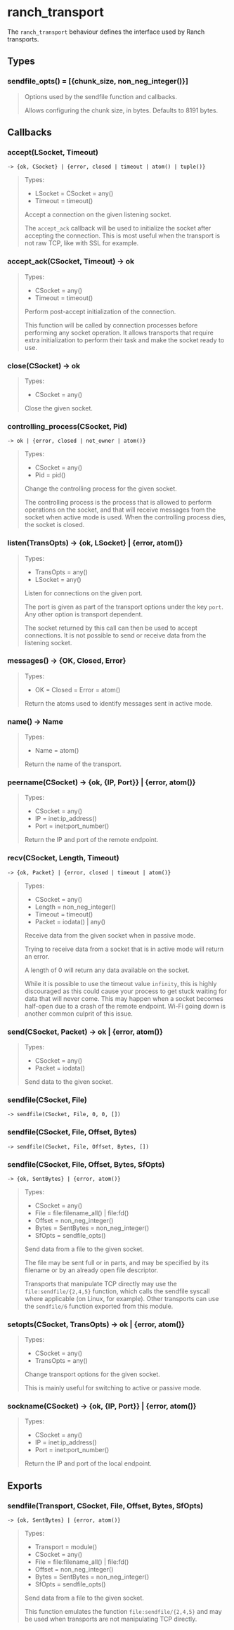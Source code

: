 ranch_transport
===============

The `ranch_transport` behaviour defines the interface used
by Ranch transports.

Types
-----

### sendfile_opts() = [{chunk_size, non_neg_integer()}]

> Options used by the sendfile function and callbacks.
>
> Allows configuring the chunk size, in bytes. Defaults to 8191 bytes.

Callbacks
---------

### accept(LSocket, Timeout)
	-> {ok, CSocket} | {error, closed | timeout | atom() | tuple()}

> Types:
>  *  LSocket = CSocket = any()
>  *  Timeout = timeout()
>
> Accept a connection on the given listening socket.
>
> The `accept_ack` callback will be used to initialize the socket
> after accepting the connection. This is most useful when the
> transport is not raw TCP, like with SSL for example.

### accept_ack(CSocket, Timeout) -> ok

> Types:
>  *  CSocket = any()
>  *  Timeout = timeout()
>
> Perform post-accept initialization of the connection.
>
> This function will be called by connection processes
> before performing any socket operation. It allows
> transports that require extra initialization to perform
> their task and make the socket ready to use.

### close(CSocket) -> ok

> Types:
>  *  CSocket = any()
>
> Close the given socket.

### controlling_process(CSocket, Pid)
	-> ok | {error, closed | not_owner | atom()}

> Types:
>  *  CSocket = any()
>  *  Pid = pid()
>
> Change the controlling process for the given socket.
>
> The controlling process is the process that is allowed to
> perform operations on the socket, and that will receive
> messages from the socket when active mode is used. When
> the controlling process dies, the socket is closed.

### listen(TransOpts) -> {ok, LSocket} | {error, atom()}

> Types:
>  *  TransOpts = any()
>  *  LSocket = any()
>
> Listen for connections on the given port.
>
> The port is given as part of the transport options under
> the key `port`. Any other option is transport dependent.
>
> The socket returned by this call can then be used to
> accept connections. It is not possible to send or receive
> data from the listening socket.

### messages() -> {OK, Closed, Error}

> Types:
>  *  OK = Closed = Error = atom()
>
> Return the atoms used to identify messages sent in active mode.

### name() -> Name

> Types:
>  *  Name = atom()
>
> Return the name of the transport.

### peername(CSocket) -> {ok, {IP, Port}} | {error, atom()}

> Types:
>  *  CSocket = any()
>  *  IP = inet:ip_address()
>  *  Port = inet:port_number()
>
> Return the IP and port of the remote endpoint.

### recv(CSocket, Length, Timeout)
	-> {ok, Packet} | {error, closed | timeout | atom()}

> Types:
>  *  CSocket = any()
>  *  Length = non_neg_integer()
>  *  Timeout = timeout()
>  *  Packet = iodata() | any()
>
> Receive data from the given socket when in passive mode.
>
> Trying to receive data from a socket that is in active mode
> will return an error.
>
> A length of 0 will return any data available on the socket.
>
> While it is possible to use the timeout value `infinity`,
> this is highly discouraged as this could cause your process
> to get stuck waiting for data that will never come. This may
> happen when a socket becomes half-open due to a crash of the
> remote endpoint. Wi-Fi going down is another common culprit
> of this issue.

### send(CSocket, Packet) -> ok | {error, atom()}

> Types:
>  *  CSocket = any()
>  *  Packet = iodata()
>
> Send data to the given socket.

### sendfile(CSocket, File)
	-> sendfile(CSocket, File, 0, 0, [])
### sendfile(CSocket, File, Offset, Bytes)
	-> sendfile(CSocket, File, Offset, Bytes, [])
### sendfile(CSocket, File, Offset, Bytes, SfOpts)
	-> {ok, SentBytes} | {error, atom()}

> Types:
>  *  CSocket = any()
>  *  File = file:filename_all() | file:fd()
>  *  Offset = non_neg_integer()
>  *  Bytes = SentBytes = non_neg_integer()
>  *  SfOpts = sendfile_opts()
>
> Send data from a file to the given socket.
>
> The file may be sent full or in parts, and may be specified
> by its filename or by an already open file descriptor.
>
> Transports that manipulate TCP directly may use the
> `file:sendfile/{2,4,5}` function, which calls the sendfile
> syscall where applicable (on Linux, for example). Other
> transports can use the `sendfile/6` function exported from
> this module.

### setopts(CSocket, TransOpts) -> ok | {error, atom()}

> Types:
>  *  CSocket = any()
>  *  TransOpts = any()
>
> Change transport options for the given socket.
>
> This is mainly useful for switching to active or passive mode.

### sockname(CSocket) -> {ok, {IP, Port}} | {error, atom()}

> Types:
>  *  CSocket = any()
>  *  IP = inet:ip_address()
>  *  Port = inet:port_number()
>
> Return the IP and port of the local endpoint.

Exports
-------

### sendfile(Transport, CSocket, File, Offset, Bytes, SfOpts)
	-> {ok, SentBytes} | {error, atom()}

> Types:
>  *  Transport = module()
>  *  CSocket = any()
>  *  File = file:filename_all() | file:fd()
>  *  Offset = non_neg_integer()
>  *  Bytes = SentBytes = non_neg_integer()
>  *  SfOpts = sendfile_opts()
>
> Send data from a file to the given socket.
>
> This function emulates the function `file:sendfile/{2,4,5}`
> and may be used when transports are not manipulating TCP
> directly.
